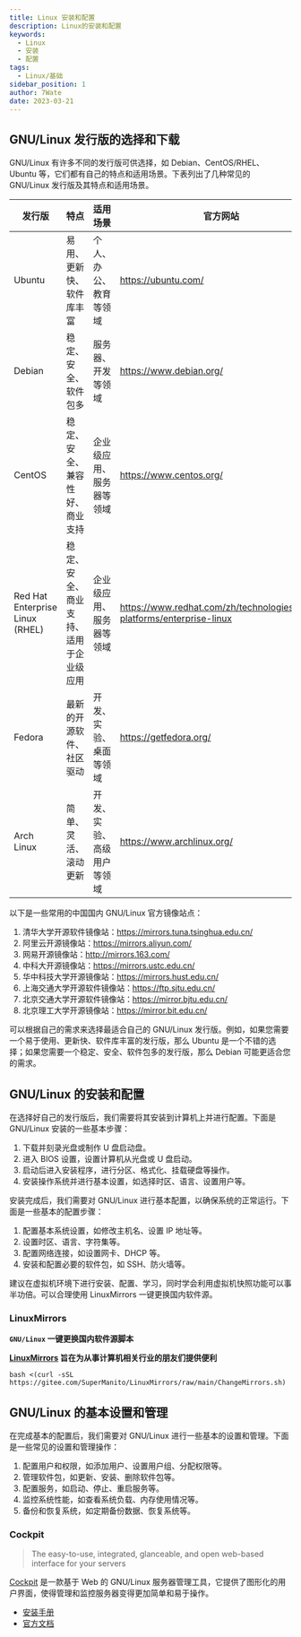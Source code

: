 ```yaml
---
title: Linux 安装和配置
description: Linux的安装和配置
keywords:
  - Linux
  - 安装
  - 配置
tags:
  - Linux/基础
sidebar_position: 1
author: 7Wate
date: 2023-03-21
---
```


## GNU/Linux 发行版的选择和下载

GNU/Linux 有许多不同的发行版可供选择，如 Debian、CentOS/RHEL、 Ubuntu 等，它们都有自己的特点和适用场景。下表列出了几种常见的 GNU/Linux 发行版及其特点和适用场景。

| 发行版                          | 特点                                   | 适用场景                   | 官方网站                                                     | 中国国内官方镜像站点         |
| ------------------------------- | -------------------------------------- | -------------------------- | ------------------------------------------------------------ | ---------------------------- |
| Ubuntu                          | 易用、更新快、软件库丰富               | 个人、办公、教育等领域     | <https://ubuntu.com/>                                          | <https://mirrors.ustc.edu.cn/> |
| Debian                          | 稳定、安全、软件包多                   | 服务器、开发等领域         | <https://www.debian.org/>                                      | <https://mirrors.ustc.edu.cn/> |
| CentOS                          | 稳定、安全、兼容性好、商业支持         | 企业级应用、服务器等领域   | <https://www.centos.org/>                                      | <https://mirrors.ustc.edu.cn/> |
| Red Hat Enterprise Linux (RHEL) | 稳定、安全、商业支持、适用于企业级应用 | 企业级应用、服务器等领域   | <https://www.redhat.com/zh/technologies/linux-platforms/enterprise-linux> |                              |
| Fedora                          | 最新的开源软件、社区驱动               | 开发、实验、桌面等领域     | <https://getfedora.org/>                                       | <https://mirrors.ustc.edu.cn/> |
| Arch Linux                      | 简单、灵活、滚动更新                   | 开发、实验、高级用户等领域 | <https://www.archlinux.org/>                                   | <https://mirrors.ustc.edu.cn/> |

以下是一些常用的中国国内 GNU/Linux 官方镜像站点：

1. 清华大学开源软件镜像站：<https://mirrors.tuna.tsinghua.edu.cn/>
2. 阿里云开源镜像站：<https://mirrors.aliyun.com/>
3. 网易开源镜像站：<http://mirrors.163.com/>
4. 中科大开源镜像站：<https://mirrors.ustc.edu.cn/>
5. 华中科技大学开源镜像站：<https://mirrors.hust.edu.cn/>
6. 上海交通大学开源软件镜像站：<https://ftp.sjtu.edu.cn/>
7. 北京交通大学开源软件镜像站：<https://mirror.bjtu.edu.cn/>
8. 北京理工大学开源镜像站：<https://mirror.bit.edu.cn/>

可以根据自己的需求来选择最适合自己的 GNU/Linux 发行版。例如，如果您需要一个易于使用、更新快、软件库丰富的发行版，那么 Ubuntu 是一个不错的选择；如果您需要一个稳定、安全、软件包多的发行版，那么 Debian 可能更适合您的需求。

## GNU/Linux 的安装和配置

在选择好自己的发行版后，我们需要将其安装到计算机上并进行配置。下面是 GNU/Linux 安装的一些基本步骤：

1. 下载并刻录光盘或制作 U 盘启动盘。
2. 进入 BIOS 设置，设置计算机从光盘或 U 盘启动。
3. 启动后进入安装程序，进行分区、格式化、挂载硬盘等操作。
4. 安装操作系统并进行基本设置，如选择时区、语言、设置用户等。

安装完成后，我们需要对 GNU/Linux 进行基本配置，以确保系统的正常运行。下面是一些基本的配置步骤：

1. 配置基本系统设置，如修改主机名、设置 IP 地址等。
2. 设置时区、语言、字符集等。
3. 配置网络连接，如设置网卡、DHCP 等。
4. 安装和配置必要的软件包，如 SSH、防火墙等。

建议在虚拟机环境下进行安装、配置、学习，同时学会利用虚拟机快照功能可以事半功倍。可以合理使用 LinuxMirrors 一键更换国内软件源。

### LinuxMirrors

**`GNU/Linux` 一键更换国内软件源脚本**

**[LinuxMirrors](https://github.com/SuperManito/LinuxMirrors) 旨在为从事计算机相关行业的朋友们提供便利**

```shell
bash <(curl -sSL https://gitee.com/SuperManito/LinuxMirrors/raw/main/ChangeMirrors.sh)
```

## GNU/Linux 的基本设置和管理

在完成基本的配置后，我们需要对 GNU/Linux 进行一些基本的设置和管理。下面是一些常见的设置和管理操作：

1. 配置用户和权限，如添加用户、设置用户组、分配权限等。
2. 管理软件包，如更新、安装、删除软件包等。
3. 配置服务，如启动、停止、重启服务等。
4. 监控系统性能，如查看系统负载、内存使用情况等。
5. 备份和恢复系统，如定期备份数据、恢复系统等。

### Cockpit

> The easy-to-use, integrated, glanceable, and open web-based interface for your servers

[Cockpit](https://cockpit-project.org/) 是一款基于 Web 的 GNU/Linux 服务器管理工具，它提供了图形化的用户界面，使得管理和监控服务器变得更加简单和易于操作。

- [安装手册](https://cockpit-project.org/running.html)
- [官方文档](https://cockpit-project.org/documentation.html)
